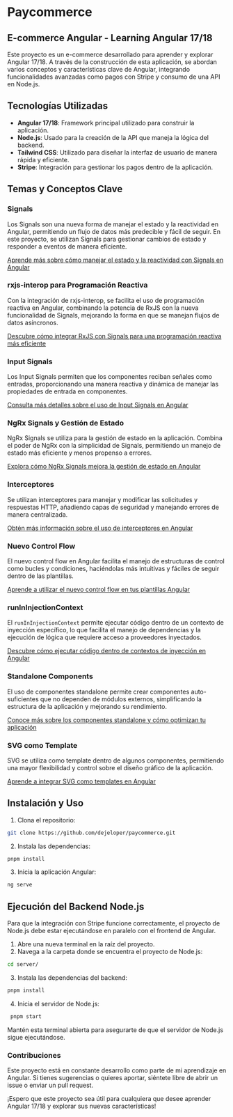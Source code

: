 # Paycommerce

## E-commerce Angular - Learning Angular 17/18

Este proyecto es un e-commerce desarrollado para aprender y explorar Angular 17/18. A través de la construcción de esta aplicación, se abordan varios conceptos y características clave de Angular, integrando funcionalidades avanzadas como pagos con Stripe y consumo de una API en Node.js.

## Tecnologías Utilizadas

- **Angular 17/18**: Framework principal utilizado para construir la aplicación.
- **Node.js**: Usado para la creación de la API que maneja la lógica del backend.
- **Tailwind CSS**: Utilizado para diseñar la interfaz de usuario de manera rápida y eficiente.
- **Stripe**: Integración para gestionar los pagos dentro de la aplicación.

## Temas y Conceptos Clave

### Signals

Los Signals son una nueva forma de manejar el estado y la reactividad en Angular, permitiendo un flujo de datos más predecible y fácil de seguir. En este proyecto, se utilizan Signals para gestionar cambios de estado y responder a eventos de manera eficiente.

[Aprende más sobre cómo manejar el estado y la reactividad con Signals en Angular](https://angular.dev/guide/signals#what-are-signals)

### rxjs-interop para Programación Reactiva

Con la integración de rxjs-interop, se facilita el uso de programación reactiva en Angular, combinando la potencia de RxJS con la nueva funcionalidad de Signals, mejorando la forma en que se manejan flujos de datos asíncronos.

[Descubre cómo integrar RxJS con Signals para una programación reactiva más eficiente](https://angular.dev/guide/signals/rxjs-interop)

### Input Signals

Los Input Signals permiten que los componentes reciban señales como entradas, proporcionando una manera reactiva y dinámica de manejar las propiedades de entrada en componentes.

[Consulta más detalles sobre el uso de Input Signals en Angular](https://angular.dev/guide/signals/inputs)

### NgRx Signals y Gestión de Estado

NgRx Signals se utiliza para la gestión de estado en la aplicación. Combina el poder de NgRx con la simplicidad de Signals, permitiendo un manejo de estado más eficiente y menos propenso a errores.

[Explora cómo NgRx Signals mejora la gestión de estado en Angular](https://ngrx.io/guide/signals)

### Interceptores

Se utilizan interceptores para manejar y modificar las solicitudes y respuestas HTTP, añadiendo capas de seguridad y manejando errores de manera centralizada.

[Obtén más información sobre el uso de interceptores en Angular](https://angular.dev/guide/http/interceptors)

### Nuevo Control Flow

El nuevo control flow en Angular facilita el manejo de estructuras de control como bucles y condiciones, haciéndolas más intuitivas y fáciles de seguir dentro de las plantillas.

[Aprende a utilizar el nuevo control flow en tus plantillas Angular](https://angular.dev/guide/templates/control-flow)

### runInInjectionContext

El `runInInjectionContext` permite ejecutar código dentro de un contexto de inyección específico, lo que facilita el manejo de dependencias y la ejecución de lógica que requiere acceso a proveedores inyectados.

[Descubre cómo ejecutar código dentro de contextos de inyección en Angular](https://angular.dev/api/core/runInInjectionContext)

### Standalone Components

El uso de componentes standalone permite crear componentes auto-suficientes que no dependen de módulos externos, simplificando la estructura de la aplicación y mejorando su rendimiento.

[Conoce más sobre los componentes standalone y cómo optimizan tu aplicación](https://angular.dev/guide/components/importing#standalone-components)

### SVG como Template

SVG se utiliza como template dentro de algunos componentes, permitiendo una mayor flexibilidad y control sobre el diseño gráfico de la aplicación.

[Aprende a integrar SVG como templates en Angular](https://angular.dev/guide/templates/svg-in-templates)

## Instalación y Uso

1. Clona el repositorio:

```bash
git clone https://github.com/dejeloper/paycommerce.git
```

2. Instala las dependencias:

```bash
pnpm install
```

3. Inicia la aplicación Angular:

```bash
ng serve
```

## Ejecución del Backend Node.js

Para que la integración con Stripe funcione correctamente, el proyecto de Node.js debe estar ejecutándose en paralelo con el frontend de Angular.

1. Abre una nueva terminal en la raíz del proyecto.
2. Navega a la carpeta donde se encuentra el proyecto de Node.js:

```bash
cd server/
```

3. Instala las dependencias del backend:

```bash
pnpm install
```

4. Inicia el servidor de Node.js:

```bash
 pnpm start
```

Mantén esta terminal abierta para asegurarte de que el servidor de Node.js sigue ejecutándose.

### Contribuciones

Este proyecto está en constante desarrollo como parte de mi aprendizaje en Angular. Si tienes sugerencias o quieres aportar, siéntete libre de abrir un issue o enviar un pull request.

¡Espero que este proyecto sea útil para cualquiera que desee aprender Angular 17/18 y explorar sus nuevas características!
